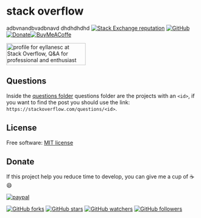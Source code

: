 # stack overflow
adbvnandbvadbnavd
dhdhdhdhd
[![Stack Exchange reputation](https://img.shields.io/stackexchange/stackoverflow/r/6622587.svg)](https://stackoverflow.com/users/6622587) [![GitHub](https://img.shields.io/github/license/eyllanesc/stackoverflow.svg)](https://github.com/eyllanesc/stackoverflow/blob/master/LICENSE) [![Donate](https://img.shields.io/badge/donate-PayPal-blue.svg?logo=paypal)](https://www.paypal.me/eyllanesc)[![BuyMeACoffe](https://www.buymeacoffee.com/assets/img/custom_images/orange_img.png)](https://www.buymeacoffee.com/eyllanesc)

<a href="https://stackoverflow.com/users/6622587/eyllanesc"><img src="https://stackoverflow.com/users/flair/6622587.png" width="208" height="58" alt="profile for eyllanesc at Stack Overflow, Q&amp;A for professional and enthusiast programmers" title="profile for eyllanesc at Stack Overflow, Q&amp;A for professional and enthusiast programmers"></a>

## Questions

Inside the [questions folder](https://github.com/eyllanesc/stackoverflow/tree/master/questions) questions folder are the projects with an `<id>`, if you want to find the post you should use the link: ` https://stackoverflow.com/questions/<id> `.

## License

Free software: [MIT license](LICENSE)

## Donate

If this project help you reduce time to develop, you can give me a cup of :coffee: :smile:

[![paypal](https://www.paypalobjects.com/en_US/i/btn/btn_donateCC_LG.gif)](https://www.paypal.me/eyllanesc)

[![GitHub forks](https://img.shields.io/github/forks/eyllanesc/stackoverflow.svg?style=social&label=Fork)](https://github.com/eyllanesc/stackoverflow)
[![GitHub stars](https://img.shields.io/github/stars/eyllanesc/stackoverflow.svg?style=social&label=Star)](https://github.com/eyllanesc/stackoverflow)
[![GitHub watchers](https://img.shields.io/github/watchers/eyllanesc/stackoverflow.svg?style=social&label=Watch)](https://github.com/eyllanesc/stackoverflow)
[![GitHub followers](https://img.shields.io/github/followers/eyllanesc.svg?style=social&label=Follow)](https://github.com/eyllanesc/stackoverflow)
